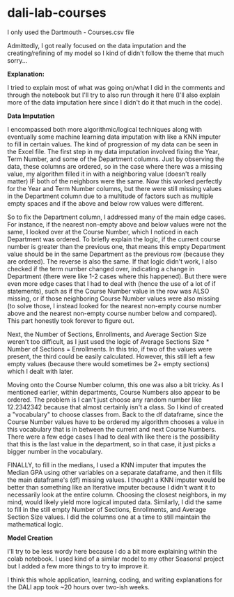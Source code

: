 # dali-lab-courses

I only used the Dartmouth - Courses.csv file

Admittedly, I got really focused on the data imputation and the creating/refining of my model so I kind of didn't follow the theme that much sorry...

**Explanation:**

I tried to explain most of what was going on/what I did in the comments and through the notebook but I'll try to also run through it here (I'll also explain more of the data imputation here since I didn't do it that much in the code).

**Data Imputation**

I encompassed both more algorithmic/logical techniques along with eventually some machine learning data imputation with like a KNN imputer to fill in certain values.  The kind of progression of my data can be seen in the Excel file.  The first step in my data imputation involved fixing the Year, Term Number, and some of the Department columns.  Just by observing the data, these columns are ordered, so in the case where there was a missing value, my algorithm filled it in with a neighboring value (doesn't really matter) IF both of the neighbors were the same.  Now this worked perfectly for the Year and Term Number columns, but there were still missing values in the Department column due to a multitude of factors such as multiple empty spaces and if the above and below row values were different.

So to fix the Department column, I addressed many of the main edge cases.  For instance, if the nearest non-empty above and below values were not the same, I looked over at the Course Number, which I noticed in each Department was ordered. To briefly explain the logic, if the current course number is greater than the previous one, that means this empty Department value should be in the same Department as the previous row (because they are ordered).  The reverse is also the same.  If that logic didn't work, I also checked if the term number changed over, indicating a change in Department (there were like 1-2 cases where this happened).  But there were even more edge cases that I had to deal with (hence the use of a lot of if statements), such as if the Course Number value in the row was ALSO missing, or if those neighboring Course Number values were also missing (to solve those, I instead looked for the nearest non-empty course number above and the nearest non-empty course number below and compared). This part honestly took forever to figure out.

Next, the Number of Sections, Enrollments, and Average Section Size weren't too difficult, as I just used the logic of Average Sections Size * Number of Sections = Enrollments.  In this trio, if two of the values were present, the third could be easily calculated.  However, this still left a few empty values (because there would sometimes be 2+ empty sections) which I dealt with later.

Moving onto the Course Number column, this one was also a bit tricky.  As I mentioned earlier, within departments, Course Numbers also appear to be ordered.  The problem is I can't just choose any random number like 12.2342342 because that almost certainly isn't a class.  So I kind of created a "vocabulary" to choose classes from.  Back to the df dataframe, since the Course Number values have to be ordered my algorithm chooses a value in this vocabulary that is in between the current and next Course Numbers.  There were a few edge cases I had to deal with like there is the possibility that this is the last value in the department, so in that case, it just picks a bigger number in the vocabulary.

FINALLY, to fill in the medians, I used a KNN imputer that imputes the Median GPA using other variables on a separate dataframe, and then it fills the main dataframe's (df) missing values.  I thought a KNN imputer would be better than something like an Iterative imputer because I didn't want it to necessarily look at the entire column.  Choosing the closest neighbors, in my mind, would likely yield more logical imputed data.  Similarly, I did the same to fill in the still empty Number of Sections, Enrollments, and Average Section Size values.  I did the columns one at a time to still maintain the mathematical logic.


**Model Creation**

I'll try to be less wordy here because I do a bit more explaining within the colab notebook.  I used kind of a similar model to my other Seasons! project but I added a few more things to try to improve it.

I think this whole application, learning, coding, and writing explanations for the DALI app took ~20 hours over two-ish weeks.
